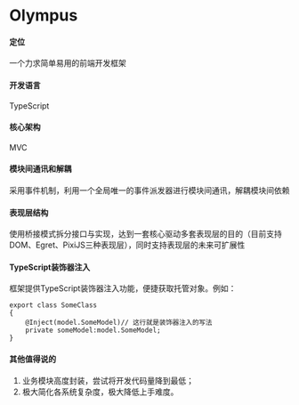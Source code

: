 # Olympus
#### 定位
一个力求简单易用的前端开发框架
#### 开发语言
TypeScript
#### 核心架构
MVC
#### 模块间通讯和解耦
采用事件机制，利用一个全局唯一的事件派发器进行模块间通讯，解耦模块间依赖
#### 表现层结构
使用桥接模式拆分接口与实现，达到一套核心驱动多套表现层的目的（目前支持DOM、Egret、PixiJS三种表现层），同时支持表现层的未来可扩展性
#### TypeScript装饰器注入
框架提供TypeScript装饰器注入功能，便捷获取托管对象。例如：

    export class SomeClass
    {
		@Inject(model.SomeModel)// 这行就是装饰器注入的写法
		private someModel:model.SomeModel;
	}
#### 其他值得说的
1. 业务模块高度封装，尝试将开发代码量降到最低；
2. 极大简化各系统复杂度，极大降低上手难度。